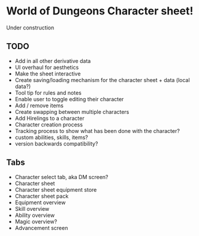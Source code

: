 # World of Dungeons Character sheet!
Under construction

## TODO
- Add in all other derivative data
- UI overhaul for aesthetics
- Make the sheet interactive
- Create saving/loading mechanism for the character sheet + data (local data?)
- Tool tip for rules and notes
- Enable user to toggle editing their character
- Add / remove items
- Create swapping between multiple characters
- Add Hirelings to a character
- Character creation process
- Tracking process to show what has been done with the character?
- custom abilities, skills, items?
- version backwards compatibility?

## Tabs
- Character select tab, aka DM screen?
- Character sheet
- Character sheet equipment store
- Character sheet pack
- Equipment overview
- Skill overview
- Ability overview
- Magic overview?
- Advancement screen
